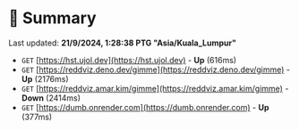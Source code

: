 # 📖 Summary
Last updated: **21/9/2024, 1:28:38 PTG "Asia/Kuala_Lumpur"**

- `GET` [https://hst.ujol.dev](https://hst.ujol.dev) - **Up** (616ms)
- `GET` [https://reddviz.deno.dev/gimme](https://reddviz.deno.dev/gimme) - **Up** (2176ms)
- `GET` [https://reddviz.amar.kim/gimme](https://reddviz.amar.kim/gimme) - **Down** (2414ms)
- `GET` [https://dumb.onrender.com](https://dumb.onrender.com) - **Up** (377ms)
